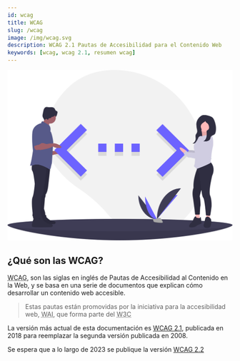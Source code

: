 ```yaml
---
id: wcag
title: WCAG
slug: /wcag
image: /img/wcag.svg
description: WCAG 2.1 Pautas de Accesibilidad para el Contenido Web
keywords: [wcag, wcag 2.1, resumen wcag]
---
```


<img src="/img/wai-aria.svg" alt="" />

## ¿Qué son las WCAG?

<abbr title="Web Content Accessibility Guidelines" lang="en">WCAG</abbr>, son las siglas en inglés de Pautas de Accesibilidad al Contenido en la Web, y se basa en una serie de documentos que explican cómo desarrollar un contenido web accesible.

> Estas pautas están promovidas por la iniciativa para la accesibilidad web, <abbr title="Web Accessibility Initiative " lang="en">WAI</abbr>, que forma parte del <abbr title="World Wide Web Consortium" lang="en">W3C</abbr>

La versión más actual de esta documentación es [WCAG 2.1](/wcag-2.1), publicada en 2018 para reemplazar la segunda versión publicada en 2008.

Se espera que a lo largo de 2023 se publique la versión [WCAG 2.2](/wcag-2.2)
